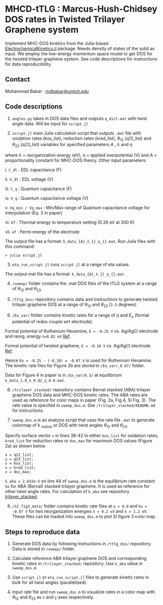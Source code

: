 # MHCD-tTLG : Marcus-Hush-Chidsey DOS rates in Twisted Trilayer Graphene system

Implement MHC-DOS kinetics from the Julia-based [ElectrochemicalKinetics.jl](https://github.com/BattModels/ElectrochemicalKinetics.jl) package. Needs density of states of the solid as input. We employ the low-energy momentum space model to get DOS for the twisted trilayer graphene system. See code descriptions for instructions for data reproducibility. 

## Contact 

Mohammad Babar : mdbabar@umich.edu 

## Code descriptions

1. `angles.py` takes in DOS data files and outputs `q_dict.mat` with twist angle data. Will be input for `script.jl`

2. `script.jl` main Julia calculation script that outputs `.mat` file with oxidation rates (kox_list), reduction rates (kred_list), $\theta_{12}$ (q12_list) and $\theta_{23}$ (q23_list) variables for specified parameters $A$ , $\lambda$ and $\eta$.

where $\lambda$ = reorganization energy (eV), $\eta$ = applied overpotential (V) and $A$ = proportionality constant for MHC-DOS theory. Other input parameters:

i. `C_dl` : EDL capacitance (F)

ii. `V_dl` : EDL voltage (V)

iii. `C_q` : Quantum capacitance (F)

iv. `V_q` : Quantum capacitance voltage (V)

v. `Vq_min / Vq_max` : Min/Max range of Quantum capacitance voltage for interpolation (Eq. 3 in paper)

vi. `kT` : Thermal energy to temperature setting (0.26 eV at 300 K)

vii. `ef` : Fermi energy of the electrode


The output file has a format: `k_data_{A}_λ_{}_η_{}.mat`. Run Julia files with this command:

```
> julia script.jl
```

3. `eta_run_script.jl` runs `script.jl` at a range of eta values. 

The output mat file has a format: `k_data_{A}_λ_{}_η_{}.mat`.


4. `/sweep/` folder contains the .mat DOS files of the tTLG system at a range of $\theta_{12}$ and $\theta_{23}$. 

5. `/ttlg_dos/` repository contains data and instructions to generate twisted trilayer graphene DOS at a range of $\theta_{12}$ and $\theta_{23}$ (`1-5` degrees).

6. `/Eo_var/` folder contains kinetic rates for a range of $\eta$ and $E_{o}$ (formal potential of redox couple wrt electrode).

Formal potential of Ruthenium Hexamine, `E = -0.25 V` vs. Ag/AgCl electrode and reorg. energy `λ=0.82 eV` [Ref](https://www.nature.com/articles/s41557-021-00865-1).

Formal potential of twisted graphene, `E = -0.18 V` vs. Ag/AgCl electrode [Ref](https://www.nature.com/articles/s41557-021-00865-1). 

Hence `Eo = -0.25 - (-0.18) = -0.07 V` is used for Ruthenium Hexamine. The kinetic rate files for Figure 2b are stored in `/Eo_var/_0.07/` folder. 

Data for Figure 4 in paper is in `/Eo_var/0.3/` at equilibrium `k_data_1.0_λ_0.82_η_0.0.mat`.

6. `/trilayer_stacked/` repository contains Bernal stacked (ABA) trilayer graphene DOS data and MHC-DOS kinetic rates. The ABA rates are used as reference for color maps in paper (Fig. 2a, Fig.4, SI Fig. 3). The rate value is specifed in `sweep_dos.m`. See `/trilayer_stacked/README.md` for instructions.

7. `sweep_dos.m` is an analysis script that uses the rate file `.mat` to generate colormap of k $_{red/ox}$ or DOS with twist angles $\theta_{12}$ and $\theta_{23}$.

Specify surface vector `v` in lines 38-42 to either `kox_list` for oxidation rates, `kred_list` for reduction rates or `dos_max` for maximum DOS values (Figure 2a) as shown below.

```
x = q12_list;
y = q23_list;
v = kox_list;
v = kred_list;
v = dos_max;
```

`k_aba = 2.632e-5` on line 44 of `sweep_dos.m` is the equilibrium rate constant `ko` for ABA (Bernal) stacked trilayer graphene. It is used as reference for other twist angle rates. For calculation of `k_aba` see repository [trilayer_stacked](https://github.com/mbabar09/trilayer_stacked).

8. `/SI_fig3_data/` folder contains kinetic rate files at `η = 0.0` and `Eo = -0.07 V` for two reorganization energies `λ = 0.2 eV` and `λ = 1.2 eV`. These files can be loaded into `sweep_dos.m` to plot SI figure 3 color map. 


## Steps to reproduce data

1. Generate DOS data by following instructions in `/ttlg_dos/` repository. Data is stored in `/sweep/` folder.

2. Calculate reference ABA trilayer graphene DOS and corresponding kinetic rates in `/trilayer_stacked/` repository. Use `k_aba` value in `sweep_dos.m` 

3. Use `script.jl` or `eta_run_script.jl` files to generate kinetic rates in bulk for all twist angles (parallelized). 

4. Input rate file and run `sweep_dos.m` to visualize rates in a color map with $\theta_{12}$ and $\theta_{23}$ as `x` and `y` axes respectively.